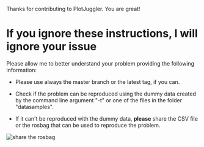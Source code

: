 Thanks for contributing to PlotJuggler. You are great!

# If you ignore these instructions, I will ignore your issue

Please allow me to better understand your problem providing the following information:

- Please use always the master branch or the latest tag, if you can. 

- Check if the problem can be reproduced using the dummy data created by the command line argument "-t" or one of the files in the folder "datasamples".

- If it can't be reproduced with the dummy data, __please__ share the CSV file or the rosbag that can be used to reproduce the problem.

![share the rosbag](https://github.com/facontidavide/PlotJuggler/raw/master/show_me_the_rosbag.jpg)



